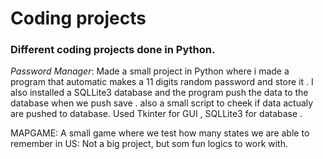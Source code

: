 # Coding projects

### Different coding projects done in Python. 

*Password Manager*: Made a small project in Python where i made a program that automatic makes a 11 digits random password and store it . 
I also installed a SQLLite3 database and the program push the data to the database when we push save . also a small script to cheek if data actualy are pushed to database.  Used Tkinter for GUI , SQLLite3 for database . 

MAPGAME:  A small game where we test how many states we are able to remember in US: Not a big project, but som fun logics to work with. 










